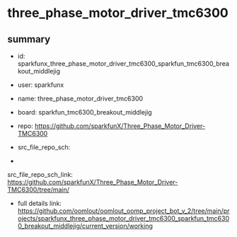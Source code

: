 # three_phase_motor_driver_tmc6300
 
## summary 
* id: sparkfunx_three_phase_motor_driver_tmc6300_sparkfun_tmc6300_breakout_middlejig
* user: sparkfunx
* name: three_phase_motor_driver_tmc6300
* board: sparkfun_tmc6300_breakout_middlejig
* repo: https://github.com/sparkfunX/Three_Phase_Motor_Driver-TMC6300



* src_file_repo_sch: 
*
 src_file_repo_sch_link: https://github.com/sparkfunX/Three_Phase_Motor_Driver-TMC6300/tree/main/
* full details link: https://github.com/oomlout/oomlout_oomp_project_bot_v_2/tree/main/projects/sparkfunx_three_phase_motor_driver_tmc6300_sparkfun_tmc6300_breakout_middlejig/current_version/working  






